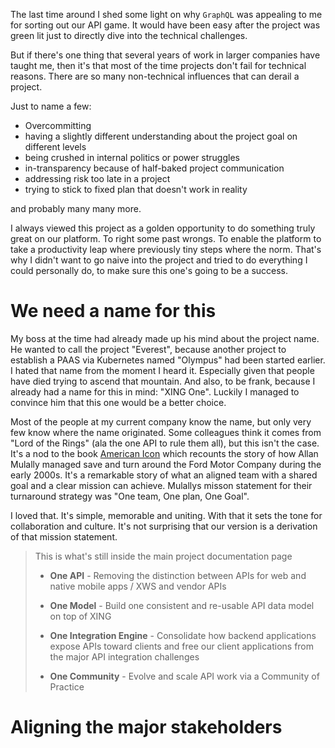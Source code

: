---
---
The last time around I shed some light on why `GraphQL` was appealing to me for sorting out our API game. It would have been easy after the project was green lit just to directly dive into the technical challenges. 

But if there's one thing that several years of work in larger companies have taught me, then it's that most of the time projects don't fail for technical reasons. There are so many non-technical influences that can derail a project. 

Just to name a few: 

* Overcommitting
* having a slightly different understanding about the project goal on different levels
* being crushed in internal politics or power struggles
* in-transparency because of half-baked project communication
* addressing risk too late in a project
* trying to stick to fixed plan that doesn't work in reality 

and probably many many more. 

I always viewed this project as a golden opportunity to do something truly great on our platform. To right some past wrongs. To enable the platform to take a productivity leap where previously tiny steps where the norm. That's why I didn't want to go naive into the project and tried to do everything I could personally do, to make sure this one's going to be a success.

# We need a name for this
My boss at the time had already made up his mind about the project name. He wanted to call the project "Everest", because another project to establish a PAAS via Kubernetes named "Olympus" had been started earlier. I hated that name from the moment I heard it. Especially given that people have died trying to ascend that mountain. And also, to be frank, because I already had a name for this in mind: "XING One". Luckily I managed to convince him that this one would be a better choice.

Most of the people at my current company know the name, but only very few know where the name originated. Some colleagues think it comes from "Lord of the Rings" (ala the one API to rule them all), but this isn't the case. It's a nod to the book [American Icon](https://www.goodreads.com/book/show/13132620-american-icon) which recounts the story of how Allan Mulally managed save and turn around the Ford Motor Company during the early 2000s. It's a remarkable story of what an aligned team with a shared goal and a clear mission can achieve. Mulallys misson statement for their turnaround strategy was "One team, One plan, One Goal".

I loved that. It's simple, memorable and uniting. With that it sets the tone for collaboration and culture. It's not surprising that our version is a derivation of that mission statement. 

> This is what's still inside the main project documentation page
>* __One API__ - Removing the distinction between APIs for web and native mobile apps / XWS and vendor APIs
>
>* __One Model__ - Build one consistent and re-usable API data model on top of XING
>
>* __One Integration Engine__ - Consolidate how backend applications expose APIs toward clients and free our client applications from the major API integration challenges
>
>* __One Community__ - Evolve and scale API work via a Community of Practice  

# Aligning the major stakeholders